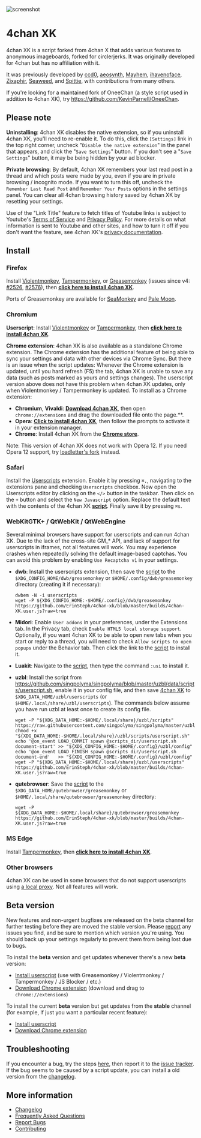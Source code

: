 ![screenshot](https://ccd0.github.io/4chan-x/img/screenshot.png)
# 4chan XK
4chan XK is a script forked from 4chan X that adds various features to anonymous imageboards, forked for circlerjerks. It was originally developed for 4chan but has no affiliation with it.

It was previously developed by [ccd0](https://github.com/ccd0/4chan-x), [aeosynth](https://github.com/aeosynth/4chan-x), [Mayhem](https://github.com/MayhemYDG/4chan-x), [ihavenoface](https://github.com/ihavenoface/4chan-x), [Zixaphir](https://github.com/zixaphir/appchan-x), [Seaweed](https://github.com/seaweedchan/4chan-x), and [Spittie](https://github.com/Spittie/4chan-x), with contributions from many others.

If you're looking for a maintained fork of OneeChan (a style script used in addition to 4chan XK), try
https://github.com/KevinParnell/OneeChan.

## Please note
**Uninstalling**: 4chan XK disables the native extension, so if you uninstall 4chan XK, you'll need to re-enable it. To do this, click the `[Settings]` link in the top right corner, uncheck "`Disable the native extension`" in the panel that appears, and click the "`Save Settings`" button. If you don't see a "`Save Settings`" button, it may be being hidden by your ad blocker.

**Private browsing**: By default, 4chan XK remembers your last read post in a thread and which posts were made by you, even if you are in private browsing / incognito mode. If you want to turn this off, uncheck the `Remember Last Read Post` and `Remember Your Posts` options in the settings panel. You can clear all 4chan browsing history saved by 4chan XK by resetting your settings.

Use of the "Link Title" feature to fetch titles of Youtube links is subject to Youtube's [Terms of Service](https://www.youtube.com/t/terms) and [Privacy Policy](http://www.google.com/policies/privacy). For more details on what information is sent to Youtube and other sites, and how to turn it off if you don't want the feature, see 4chan XK's [privacy documentation](https://github.com/ErinSteph/4chan-xk/wiki/Privacy).

## Install

### Firefox
Install [Violentmonkey](https://addons.mozilla.org/en-US/firefox/addon/violentmonkey/), [Tampermonkey](https://addons.mozilla.org/en-US/firefox/addon/tampermonkey/), or [Greasemonkey](https://addons.mozilla.org/en-US/firefox/addon/greasemonkey/) (issues since v4: [#2526](https://github.com/greasemonkey/greasemonkey/issues/2526), [#2576](https://github.com/greasemonkey/greasemonkey/issues/2574)), then **[click here to install 4chan XK](https://github.com/ErinSteph/4chan-xk/blob/master/builds/4chan-XK.user.js)**.

Ports of Greasemonkey are available for [SeaMonkey](https://sourceforge.net/projects/gmport/) and [Pale Moon](https://github.com/janekptacijarabaci/greasemonkey/releases/latest).

### Chromium
**Userscript**: Install [Violentmonkey](https://chrome.google.com/webstore/detail/violent-monkey/jinjaccalgkegednnccohejagnlnfdag) or [Tampermonkey](https://tampermonkey.net/), then **[click here to install 4chan XK](https://github.com/ErinSteph/4chan-xk/blob/master/builds/4chan-XK.user.js?raw=true)**.

**Chrome extension**: 4chan XK is also available as a standalone Chrome extension. The Chrome extension has the additional feature of being able to sync your settings and data with other devices via Chrome Sync. But there is an issue when the script updates: Whenever the Chrome extension is updated, until you hard refresh (F5) the tab, 4chan XK is unable to save any data (such as posts marked as yours and settings changes). The userscript version above does not have this problem when 4chan XK updates, only when Violentmonkey / Tampermonkey is updated. To install as a Chrome extension:

- **Chromium**, **Vivaldi**: **[Download 4chan XK](https://github.com/ErinSteph/4chan-xk/blob/master/builds/4chan-XK.crx)**, then open `chrome://extensions` and drag the downloaded file onto the page.**.
- **Opera**: **[Click to install 4chan XK](https://github.com/ErinSteph/4chan-xk/blob/master/builds/4chan-XK.crx)**, then follow the prompts to activate it in your extension manager.
- **Chrome**: Install 4chan XK from the **[Chrome store](https://chrome.google.com/webstore/detail/ohnjgmpcibpbafdlkimncjhflgedgpam)**.

Note: This version of 4chan XK does not work with Opera 12. If you need Opera 12 support, try [loadletter's fork](https://github.com/loadletter/4chan-x) instead.

### Safari
Install the [Userscripts](https://itunes.apple.com/us/app/userscripts/id1463298887) extension. Enable it by pressing `⌘,`, navigating to the extensions pane and checking `Userscripts` checkbox. Now open the Userscripts editor by clicking on the `</>` button in the taskbar. Then click on the `+` button and select the `New Javascript` option. Replace the default text with the contents of the 4chan XK **[script](https://github.com/ErinSteph/4chan-xk/blob/master/builds/4chan-XK.user.js?raw=true)**. Finally save it by pressing `⌘s`.

### WebKitGTK+ / QtWebKit / QtWebEngine
Several minimal browsers have support for userscripts and can run 4chan XK. Due to the lack of the cross-site GM_* API, and lack of support for userscripts in iframes, not all features will work. You may experience crashes when repeatedly solving the default image-based captchas. You can avoid this problem by enabling `Use Recaptcha v1` in your settings.

- **dwb**: Install the userscripts extension, then save the [script](https://github.com/ErinSteph/4chan-xk/blob/master/builds/4chan-XK.user.js?raw=true) to the `$XDG_CONFIG_HOME/dwb/greasemonkey` or `$HOME/.config/dwb/greasemonkey` directory (creating it if necessary):

  ```
  dwbem -N -i userscripts
  wget -P ${XDG_CONFIG_HOME:-$HOME/.config}/dwb/greasemonkey https://github.com/ErinSteph/4chan-xk/blob/master/builds/4chan-XK.user.js?raw=true
  ```

- **Midori**: Enable `User addons` in your preferences, under the Extensions tab. In the Privacy tab, check `Enable HTML5 local storage support`. Optionally, if you want 4chan XK to be able to open new tabs when you start or reply to a thread, you will need to check `Allow scripts to open popups` under the Behavior tab. Then click the link to the [script](https://github.com/ErinSteph/4chan-xk/blob/master/builds/4chan-XK.user.js?raw=true) to install it.

- **Luakit**: Navigate to the [script](https://github.com/ErinSteph/4chan-xk/blob/master/builds/4chan-XK.user.js?raw=true), then type the command `:usi` to install it.

- **uzbl**: Install the script from https://github.com/singpolyma/singpolyma/blob/master/uzbl/data/scripts/userscript.sh, enable it in your config file, and then save [4chan XK](https://github.com/ErinSteph/4chan-xk/blob/master/builds/4chan-XK.user.js?raw=true) to `$XDG_DATA_HOME/uzbl/userscripts` (or `$HOME/.local/share/uzbl/userscripts`). The commands below assume you have run uzbl at least once to create its config file.

  ```
  wget -P "${XDG_DATA_HOME:-$HOME/.local/share}/uzbl/scripts" https://raw.githubusercontent.com/singpolyma/singpolyma/master/uzbl/data/scripts/userscript.sh
  chmod +x "${XDG_DATA_HOME:-$HOME/.local/share}/uzbl/scripts/userscript.sh"
  echo '@on_event LOAD_COMMIT spawn @scripts_dir/userscript.sh document-start' >> "${XDG_CONFIG_HOME:-$HOME/.config}/uzbl/config"
  echo '@on_event LOAD_FINISH spawn @scripts_dir/userscript.sh document-end'   >> "${XDG_CONFIG_HOME:-$HOME/.config}/uzbl/config"
  wget -P "${XDG_DATA_HOME:-$HOME/.local/share}/uzbl/userscripts" https://github.com/ErinSteph/4chan-xk/blob/master/builds/4chan-XK.user.js?raw=true
  ```

- **qutebrowser**: Save the [script](https://github.com/ErinSteph/4chan-xk/blob/master/builds/4chan-XK.user.js?raw=true) to the `$XDG_DATA_HOME/qutebrowser/greasemonkey` or `$HOME/.local/share/qutebrowser/greasemonkey` directory:

  ```
  wget -P ${XDG_DATA_HOME:-$HOME/.local/share}/qutebrowser/greasemonkey https://github.com/ErinSteph/4chan-xk/blob/master/builds/4chan-XK.user.js?raw=true
  ```

### MS Edge
Install [Tampermonkey](https://www.microsoft.com/en-us/store/p/tampermonkey/9nblggh5162s), then **[click here to install 4chan XK](https://github.com/ErinSteph/4chan-xk/blob/master/builds/4chan-XK.user.js?raw=true)**.

### Other browsers
4chan XK can be used in some browsers that do not support userscripts using [a local proxy](https://github.com/ccd0/4chan-x-proxy). Not all features will work.

## Beta version
New features and non-urgent bugfixes are released on the beta channel for further testing before they are moved the stable version. Please [report](https://github.com/ErinSteph/4chan-xk/issues?q=is%3Aopen+sort%3Aupdated-desc) any issues you find, and be sure to mention which version you're using. You should back up your settings regularly to prevent them from being lost due to bugs.

To install the **beta** version and get updates whenever there's a new **beta** version:
- [Install userscript](https://github.com/ErinSteph/4chan-xk/blob/master/builds/4chan-XK-beta.user.js) (use with Greasemonkey / Violentmonkey / Tampermonkey / JS Blocker / etc.)
- [Download Chrome extension](https://github.com/ErinSteph/4chan-xk/blob/master/builds/4chan-XK-beta.crx) (download and drag to `chrome://extensions`)

To install the current **beta** version but get updates from the **stable** channel (for example, if just you want a particular recent feature):
- [Install userscript](https://github.com/ErinSteph/4chan-xk/raw/beta/builds/4chan-X.user.js)
- [Download Chrome extension](https://github.com/ErinSteph/4chan-xk/raw/beta/builds/4chan-X.crx)

## Troubleshooting
If you encounter a bug, try the steps [here](https://github.com/ErinSteph/4chan-xk/blob/master/CONTRIBUTING.md#reporting-bugs), then report it to the [issue tracker](https://github.com/ErinSteph/4chan-xk/issues?q=is%3Aopen+sort%3Aupdated-desc). If the bug seems to be caused by a script update, you can install a old version from the [changelog](https://github.com/ErinSteph/4chan-xk/blob/master/CHANGELOG.md).

## More information
- [Changelog](https://github.com/ErinSteph/4chan-xk/blob/master/CHANGELOG.md)
- [Frequently Asked Questions](https://github.com/ErinSteph/4chan-xk/wiki/Frequently-Asked-Questions)
- [Report Bugs](https://github.com/ErinSteph/4chan-xk/issues)
- [Contributing](https://github.com/ErinSteph/4chan-xk/blob/master/CONTRIBUTING.md)
